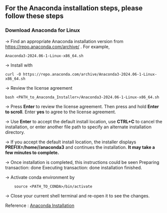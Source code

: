 ## For the Anaconda installation steps, please follow these steps


### Download Anaconda for Linux

-> Find an appropriate Anaconda installation version from https://repo.anaconda.com/archive/ . For example, 

    Anaconda3-2024.06-1-Linux-x86_64.sh

-> Install with 
    
    curl -O https://repo.anaconda.com/archive/Anaconda3-2024.06-1-Linux-x86_64.sh

-> Review the license agreement

    bash <PATH_to_Anaconda_Installer>/Anaconda3-2024.06-1-Linux-x86_64.sh

-> Press **Enter** to review the license agreement. Then press and hold **Enter to scroll**. Enter **yes** to agree to the license agreement.

-> Use **Enter** to accept the default install location, use **CTRL+C** to cancel the installation, or enter another file path to specify an alternate installation directory. 

-> If you accept the default install location, the installer displays **PREFIX=/home/<USER>/anaconda3** and continues the installation. **It may take a few minutes to complete.**

-> Once installation is completed, this instructions could be seen
    Preparing transaction: done
    Executing transaction: done
    installation finished.

-> Activate conda environment by
    
        source <PATH_TO_CONDA>/bin/activate

-> Close your current shell terminal and re-open it to see the changes. 


Reference : [Anaconda Installation](https://docs.anaconda.com/anaconda/install/linux/)

